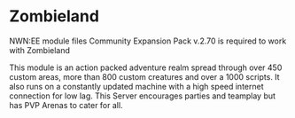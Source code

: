 # Zombieland
NWN:EE module files
Community Expansion Pack v.2.70 is required to work with Zombieland

This module is an action packed adventure realm spread through over 450 custom areas, more than 800 custom creatures and over a 1000 scripts. It also runs on a constantly updated machine with a high speed internet connection for low lag. This Server encourages parties and teamplay but has PVP Arenas to cater for all.
